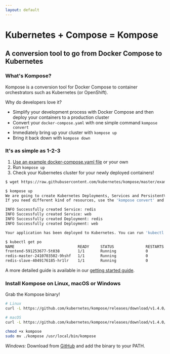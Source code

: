 ```yaml
---
layout: default
---
```


# Kubernetes + Compose = Kompose
## A conversion tool to go from Docker Compose to Kubernetes

### What's Kompose?

Kompose is a conversion tool for Docker Compose to container orchestrators such as Kubernetes (or OpenShift).

Why do developers love it?

  - Simplify your development process with Docker Compose and then deploy your containers to a production cluster
  - Convert your `docker-compose.yaml` with one simple command `kompose convert`
  - Immediately bring up your cluster with `kompose up`
  - Bring it back down with `kompose down`

### It's as simple as 1-2-3

1. [Use an example docker-compose.yaml file](https://raw.githubusercontent.com/kubernetes/kompose/master/examples/docker-compose-v3.yaml) or your own
2. Run `kompose up`
3. Check your Kubernetes cluster for your newly deployed containers!

```sh
$ wget https://raw.githubusercontent.com/kubernetes/kompose/master/examples/docker-compose-v3.yaml

$ kompose up
We are going to create Kubernetes Deployments, Services and PersistentVolumeClaims for your Dockerized application. 
If you need different kind of resources, use the 'kompose convert' and 'kubectl create -f' commands instead. 

INFO Successfully created Service: redis          
INFO Successfully created Service: web            
INFO Successfully created Deployment: redis       
INFO Successfully created Deployment: web         

Your application has been deployed to Kubernetes. You can run 'kubectl get deployment,svc,pods,pvc' for details.

$ kubectl get po
NAME                            READY     STATUS              RESTARTS   AGE
frontend-591253677-5t038        1/1       Running             0          10s
redis-master-2410703502-9hshf   1/1       Running             0          10s
redis-slave-4049176185-hr1lr    1/1       Running             0          10s
```

A more detailed guide is available in our [getting started guide](/docs/getting-started.md).

### Install Kompose on Linux, macOS or Windows

Grab the Kompose binary!

```sh
# Linux
curl -L https://github.com/kubernetes/kompose/releases/download/v1.4.0/kompose-linux-amd64 -o kompose

# macOS
curl -L https://github.com/kubernetes/kompose/releases/download/v1.4.0/kompose-darwin-amd64 -o kompose

chmod +x kompose
sudo mv ./kompose /usr/local/bin/kompose
```

_Windows:_ Download from [GitHub](https://github.com/kubernetes/kompose/releases/download/v1.4.0/kompose-windows-amd64.exe) and add the binary to your PATH.
